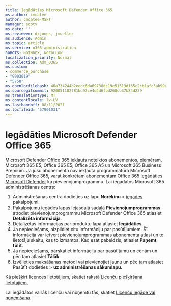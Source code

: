 ```yaml
---
title: Iegādāties Microsoft Defender Office 365
ms.author: cmcatee
author: cmcatee-MSFT
manager: scotv
ms.date: ''
ms.reviewer: drjones, jmueller
ms.audience: Admin
ms.topic: article
ms.service: o365-administration
ROBOTS: NOINDEX, NOFOLLOW
localization_priority: Normal
ms.collection: Adm_O365
ms.custom:
- commerce_purchase
- "9003019"
- "5758"
ms.openlocfilehash: 46a734244b2eedc6da69738dc19e51513d165c2cb1afc3ab99e91a856e20f674
ms.sourcegitcommit: 920051182781bd97ce4d4d6fbd268cb37b84d239
ms.translationtype: MT
ms.contentlocale: lv-LV
ms.lasthandoff: 08/11/2021
ms.locfileid: "57901031"
---
```

# <a name="purchase-microsoft-defender-for-office-365"></a>Iegādāties Microsoft Defender Office 365

Microsoft Defender Office 365 iekļauts noteiktos abonementos, piemēram, Microsoft 365 E5, Office 365 E5, Office 365 A5 un Microsoft 365 Business Premium. Ja jūsu abonementā nav iekļauta programmatūra Microsoft Defender Office 365, varat konkrētam abonementam Office 365 iegādāties [Microsoft Defender](https://docs.microsoft.com/microsoft-365/security/office-365-security/office-365-atp) kā pievienojumprogrammu. Lai iegādātos Microsoft 365 administrēšanas centrs:

1. Administrēšanas centrā dodieties uz lapu **Norēķinu**  >  [iegādes](https://go.microsoft.com/fwlink/p/?linkid=868433) pakalpojumi.
2. Pakalpojumu iegādes lapas  lejasdaļā sadaļā **Pievienojumprogrammas** atrodiet pievienojumprogrammu Microsoft Defender Office 365 atlasiet **Detalizēta informācija**.
3. Detalizētas informācijas par produktu lapā atlasiet **Iegādāties**.
4. Ja nepieciešams, aizpildiet citu informāciju par pasūtījumiem. Šī informācija var ietvert pievienojumprogrammas abonementa atlasi un to lietotāju skaitu, kas to izmantos. Kad esat pabeidzis, atlasiet **Paņemt tūlīt**.
5. Ja nepieciešams, pārskatiet informāciju par pasūtījumu un cenām un pēc tam atlasiet **Tālāk**.
6. Izvēlieties maksāšanas metodi vai pievienojiet jaunu un pēc tam atlasiet Pasūtīt dodieties  >  **uz administrēšanas sākumlapu.**

Kā piešķirt licences lietotājiem, skatiet [rakstā Licenču piešķiršana lietotājiem.](https://docs.microsoft.com/microsoft-365/admin/manage/assign-licenses-to-users)

Lai iegādātos vairāk licenču vai noņemtu tās, skatiet [Licenču iegāde vai noņemšana](https://docs.microsoft.com/microsoft-365/commerce/licenses/buy-licenses#buy-or-remove-licenses-for-your-business-subscription).